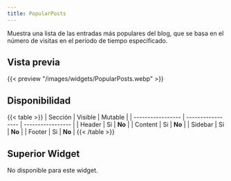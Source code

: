 ```yaml
---
title: PopularPosts
---
```


Muestra una lista de las entradas más populares del blog, que se basa en el número de visitas en el período de tiempo especificado.

## Vista previa

{{< preview "/images/widgets/PopularPosts.webp" >}}

## Disponibilidad

{{< table >}}
| Sección           | Visible           | Mutable           |
| ----------------- | ----------------- | ----------------- |
| Header            | Si                | **No**            |
| Content           | Si                | **No**            |
| Sidebar           | Si                | **No**            |
| Footer            | Si                | **No**            |
{{< /table >}}

## Superior Widget

No disponible para este widget.
